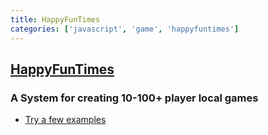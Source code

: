 ```yaml
---
title: HappyFunTimes
categories: ['javascript', 'game', 'happyfuntimes']
---
```

## [HappyFunTimes](https://github.com/greggman/HappyFunTimes)

### A System for creating 10-100+ player local games


*   [Try a few examples](https://itch.io/games/tag-happyfuntimes)
